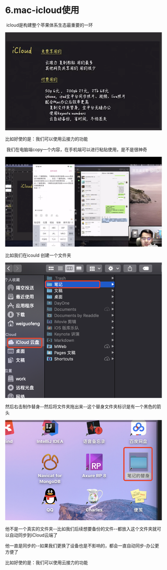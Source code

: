 # 6.mac-icloud使用



​		icloud是构建整个苹果体系生态最重要的一环



![image-20211222181611324](../../.vuepress/public/images/image-20211222181611324.png)





比如好使的是：我们可以使用云接力的功能

​		我们在电脑端copy一个内容，在手机端可以进行粘贴使用，是不是很神奇

![image-20211222183348872](../../.vuepress/public/images/image-20211222183348872.png)



比如我们在icould 创建一个文件夹

![image-20211223000609741](../../.vuepress/public/images/image-20211223000609741.png)

​		然后右击制作替身--然后将文件夹拖出来--这个替身文件夹标识是有一个黑色的箭头

![image-20211223001531470](../../.vuepress/public/images/image-20211223001531470.png)

他不是一个真实的文件夹--比如我们后续想要备份的文件--都放入这个文件夹就可以自动同步到iCloud云端了

​	他一直是同步的--如果我们更换了设备也是不影响的，都会一直自动同步-办公更方便了





比如好使的是：我们可以使用云接力的功能









































